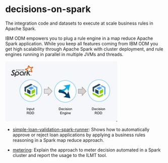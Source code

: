 # decisions-on-spark
The integration code and datasets to execute at scale business rules in Apache Spark. 

IBM ODM empowers you to plug a rule engine in a map reduce Apache Spark application. While you keep all features coming from IBM ODM you get high scalability through Apache Spark with cluster deployment, and rule engines running in parallel in multiple JVMs and threads.

![Flow](docs/images/decisions-in-spark.png "Rules in Apache Apache ")

- [simple-loan-validation-spark-runner](simple-loan-validation-spark-runner/README.md): Shows how to automatically approve or reject loan applications by applying a business rules reasoning in a Spark map reduce approach.

- [metering](metering/README.md): Explain the approach to meter decision automated in a Spark cluster and report the usage to the ILMT tool.
